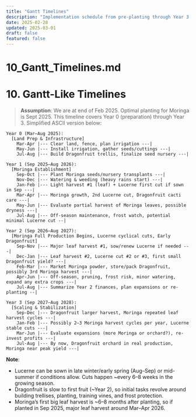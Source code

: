 ```yaml
---
title: "Gantt Timelines"
description: "Implementation schedule from pre-planting through Year 3, with monthly milestones."
date: 2025-02-28
updated: 2025-03-01
draft: false
featured: false
---
```


# 10_Gantt_Timelines.md

# 10. Gantt-Like Timelines

> **Assumption**: We are at end of Feb 2025. Optimal planting for Moringa is Sept 2025. This timeline covers Year 0 (preparation) through Year 3. Simplified ASCII version below:

```
Year 0 (Mar–Aug 2025): 
  [Land Prep & Infrastructure]
    Mar-Apr |--- Clear land, fence, plan irrigation ---|
    May-Jun |--- Install irrigation, gather seeds/cuttings ---|
    Jul-Aug |--- Build Dragonfruit trellis, finalize seed nursery ---|

Year 1 (Sep 2025–Aug 2026):
  [Moringa Establishment]
    Sep-Oct |--- Plant Moringa seeds/nursery transplants ---|
    Nov-Dec |--- Watering & weeding (heavy rains start) ---|
    Jan-Feb |--- Light harvest #1 (leaf) + Lucerne first cut if sown in Sep ---|
    Mar-Apr |--- Moringa growth, 2nd Lucerne cut, Dragonfruit cacti care ---|
    May-Jun |--- Evaluate partial harvest of Moringa leaves, possible dryness ---|
    Jul-Aug |--- Off-season maintenance, frost watch, potential minimal Lucerne cut --|

Year 2 (Sep 2026–Aug 2027):
  [Moringa Full Production Begins, Lucerne cyclical cuts, Early Dragonfruit]
    Sep-Nov |--- Major leaf harvest #1, sow/renew Lucerne if needed ---|
    Dec-Jan |--- Leaf harvest #2, Lucerne cut #2 or #3, first small Dragonfruit yield? ---|
    Feb-Mar |--- Market Moringa powder, store/pack Dragonfruit, possibly 3rd Moringa harvest ---|
    Apr-Jun |--- Off-season, pruning, frost risk, minor watering, expand any extra crops ---|
    Jul-Aug |--- Summarize Year 2 finances, plan expansions or re-planting --|

Year 3 (Sep 2027–Aug 2028):
  [Scaling & Stabilization]
    Sep-Dec |--- Dragonfruit larger harvest, Moringa repeated leaf harvest cycles ---|
    Jan-Feb |--- Possibly 2–3 Moringa harvest cycles per year, Lucerne stable cuts ---|
    Mar-Jun |--- Evaluate expansions (more Moringa or orchard?), re-invest profits ---|
    Jul-Aug |--- By now, Dragonfruit orchard in real production, Moringa near peak yield ---|
```

**Note**:  
- Lucerne can be sown in late winter/early spring (Aug–Sep) or mid-summer if conditions allow. Cuts happen ~every 6–8 weeks in the growing season.  
- Dragonfruit is slow to first fruit (~Year 2), so initial tasks revolve around building trellises, planting, training vines, and frost protection.  
- Moringa’s first big leaf harvest is ~6–8 months after planting, so if planted in Sep 2025, major leaf harvest around Mar–Apr 2026.  

